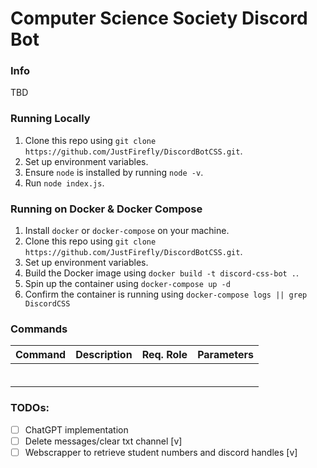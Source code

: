 # Computer Science Society Discord Bot

### Info

TBD

### Running Locally

1. Clone this repo using `git clone https://github.com/JustFirefly/DiscordBotCSS.git`.
2. Set up environment variables. 
3. Ensure `node` is installed by running `node -v`. 
4. Run `node index.js`.

### Running on Docker & Docker Compose

1. Install `docker` or `docker-compose` on your machine.
2. Clone this repo using `git clone https://github.com/JustFirefly/DiscordBotCSS.git`. 
3. Set up environment variables. 
4. Build the Docker image using `docker build -t discord-css-bot .`. 
5. Spin up the container using `docker-compose up -d`
6. Confirm the container is running using `docker-compose logs || grep DiscordCSS`

### Commands

| **Command** | **Description** | **Req. Role** | **Parameters** |
|:-----------:|:---------------:|:-------------:|:--------------:|
|             |                 |               |                |
|             |                 |               |                |
|             |                 |               |                |
|             |                 |               |                |
|             |                 |               |                |
|             |                 |               |                |

### TODOs:

- [ ] ChatGPT implementation
- [ ] Delete messages/clear txt channel [v]
- [ ] Webscrapper to retrieve student numbers and discord handles [v]
